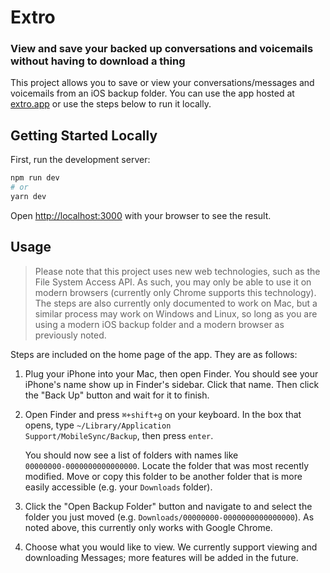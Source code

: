 # Extro
### View and save your backed up conversations and voicemails without having to download a thing

This project allows you to save or view your conversations/messages and voicemails from an iOS backup folder.
You can use the app hosted at [extro.app](https://extro.app) or use the steps below
to run it locally.

## Getting Started Locally

First, run the development server:

```bash
npm run dev
# or
yarn dev
```

Open [http://localhost:3000](http://localhost:3000) with your browser to see the result.

## Usage

> Please note that this project uses new web technologies, such as the File System Access API.
> As such, you may only be able to use it on modern browsers (currently only Chrome supports this technology).
> The steps are also currently only documented to work on Mac, but a similar process may work on Windows and
> Linux, so long as you are using a modern iOS backup folder and a modern browser as previously noted.

Steps are included on the home page of the app. They are as follows:

1. Plug your iPhone into your Mac, then open Finder. You should see your iPhone&apos;s name show up
    in Finder&apos;s sidebar. Click that name. Then click the &quot;Back Up&quot; button and wait for
    it to finish.

2. Open Finder and press <code>⌘+shift+g</code> on your keyboard. In the box that opens, type
    <code>~/Library/Application Support/MobileSync/Backup</code>, then press <code>enter</code>.

    You should now see a list of folders with names like <br /><code>00000000-0000000000000000</code>.
    Locate the folder that was most recently modified. Move or copy this folder to be another folder
    that is more easily accessible (e.g. your <code>Downloads</code> folder).

3. Click the "Open Backup Folder" button and navigate to and select the folder you just moved (e.g.
    `Downloads/00000000-0000000000000000`). As noted above, this currently only works with Google Chrome.

4. Choose what you would like to view. We currently support viewing and downloading Messages; more features
    will be added in the future.
